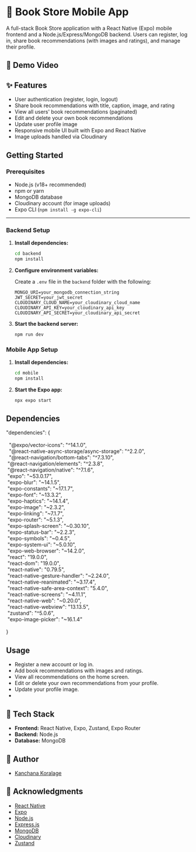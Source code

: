 # 📖 Book Store Mobile App

A full-stack Book Store application with a React Native (Expo) mobile frontend and a Node.js/Express/MongoDB backend. Users can register, log in, share book recommendations (with images and ratings), and manage their profile.

## 🎥 Demo Video

## ✨ Features

- User authentication (register, login, logout)
- Share book recommendations with title, caption, image, and rating
- View all users' book recommendations (paginated)
- Edit and delete your own book recommendations
- Update user profile image
- Responsive mobile UI built with Expo and React Native
- Image uploads handled via Cloudinary


## Getting Started

### Prerequisites

- Node.js (v18+ recommended)
- npm or yarn
- MongoDB database
- Cloudinary account (for image uploads)
- Expo CLI (`npm install -g expo-cli`)

---

### Backend Setup

1. **Install dependencies:**

   ```bash
   cd backend
   npm install
   ```

2. **Configure environment variables:**

   Create a `.env` file in the `backend` folder with the following:

   ```
   MONGO_URI=your_mongodb_connection_string
   JWT_SECRET=your_jwt_secret
   CLOUDINARY_CLOUD_NAME=your_cloudinary_cloud_name
   CLOUDINARY_API_KEY=your_cloudinary_api_key
   CLOUDINARY_API_SECRET=your_cloudinary_api_secret
   ```

3. **Start the backend server:**

   ```bash
   npm run dev
   ```

### Mobile App Setup

1. **Install dependencies:**

   ```bash
   cd mobile
   npm install
   ```

2. **Start the Expo app:**

   ```bash
   npx expo start
   ```
 ## Dependencies

 "dependencies": {<br/><br/>
    &nbsp; "@expo/vector-icons": "^14.1.0",<br/>
    &nbsp; "@react-native-async-storage/async-storage": "^2.2.0",  <br/>
    &nbsp; "@react-navigation/bottom-tabs": "^7.3.10",  <br/>
    &nbsp;"@react-navigation/elements": "^2.3.8",  <br/>
    &nbsp;"@react-navigation/native": "^7.1.6",  <br/>
    &nbsp;"expo": "~53.0.17",  <br/>
    &nbsp;"expo-blur": "~14.1.5",  <br/>
    &nbsp;"expo-constants": "~17.1.7",  <br/>
    &nbsp;"expo-font": "~13.3.2",  <br/>
    &nbsp;"expo-haptics": "~14.1.4",  <br/>
    &nbsp;"expo-image": "~2.3.2",  <br/>
    &nbsp;"expo-linking": "~7.1.7",  <br/>
    &nbsp;"expo-router": "~5.1.3",  <br/>
    &nbsp;"expo-splash-screen": "~0.30.10",  <br/>
    &nbsp;"expo-status-bar": "~2.2.3",  <br/>
    &nbsp;"expo-symbols": "~0.4.5",  <br/>
    &nbsp;"expo-system-ui": "~5.0.10",  <br/>
    &nbsp;"expo-web-browser": "~14.2.0",  <br/>
    &nbsp;"react": "19.0.0",  <br/>
    &nbsp;"react-dom": "19.0.0",  <br/>
    &nbsp;"react-native": "0.79.5",  <br/>
    &nbsp;"react-native-gesture-handler": "~2.24.0",  <br/>
    &nbsp;"react-native-reanimated": "~3.17.4",  <br/>
    &nbsp;"react-native-safe-area-context": "5.4.0",  <br/>
    &nbsp;"react-native-screens": "~4.11.1",  <br/>
    &nbsp;"react-native-web": "~0.20.0",  <br/>
    &nbsp;"react-native-webview": "13.13.5",  <br/>
    &nbsp;"zustand": "^5.0.6",  <br/>
    &nbsp;"expo-image-picker": "~16.1.4"  <br/><br/>
  }

  ## Usage

- Register a new account or log in.
- Add book recommendations with images and ratings.
- View all recommendations on the home screen.
- Edit or delete your own recommendations from your profile.
- Update your profile image.
- 
## 🧰 Tech Stack

- **Frontend:** React Native, Expo, Zustand, Expo Router
- **Backend:** Node.js
- **Database:** MongoDB

## 👤 Author

- [Kanchana Koralage](https://github.com/KanchanaKoralage1)

## 🙏 Acknowledgments

- [React Native](https://reactnative.dev/)
- [Expo](https://expo.dev/)
- [Node.js](https://nodejs.org/)
- [Express.js](https://expressjs.com/)
- [MongoDB](https://www.mongodb.com/)
- [Cloudinary](https://cloudinary.com/)
- [Zustand](https://zustand-demo.pmnd.rs/)
